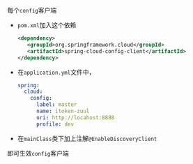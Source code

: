 每个`config`客户端
 - `pom.xml`加入这个依赖

    ```xml
    <dependency>
       <groupId>org.springframework.cloud</groupId>
       <artifactId>spring-cloud-config-client</artifactId>
    </dependency>
    ```

 - 在`application.yml`文件中，
    ```yml
    spring:
      cloud:
        config:
          label: master
          name: itoken-zuul
          uri: http://locahost:8888
          profile: dev
    ```

 - 在`mainClass`类下加上注解`@EnableDiscoveryClient`

即可生效`config`客户端